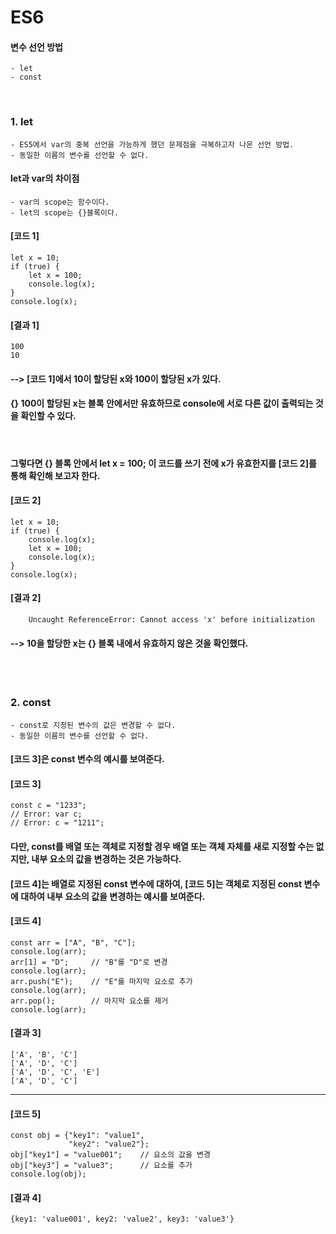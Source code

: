 # ES6

#### 변수 선언 방법
    - let
    - const
<br/>

### 1. let
    - ES5에서 var의 중복 선언을 가능하게 했던 문제점을 극복하고자 나온 선언 방법.
    - 동일한 이름의 변수를 선언할 수 없다.
#### let과 var의 차이점
    - var의 scope는 함수이다.
    - let의 scope는 {}블록이다.
#### [코드 1]
```plaintext
let x = 10;
if (true) {
    let x = 100;
    console.log(x);
}
console.log(x);
```
#### [결과 1]
    100
    10
#### --> [코드 1]에서 10이 할당된 x와 100이 할당된 x가 있다.
#### {} 100이 할당된 x는 블록 안에서만 유효하므로 console에 서로 다른 값이 출력되는 것을 확인할 수 있다.
<br/>

#### 그렇다면 {} 블록 안에서 let x = 100; 이 코드를 쓰기 전에 x가 유효한지를 [코드 2]를 통해 확인해 보고자 한다.
#### [코드 2]
```plaintext
let x = 10;
if (true) {
    console.log(x);
    let x = 100;
    console.log(x);
}
console.log(x);
```
#### [결과 2]
```plaintext
    Uncaught ReferenceError: Cannot access 'x' before initialization
```
#### --> 10을 할당한 x는 {} 블록 내에서 유효하지 않은 것을 확인했다.

<br><br>

### 2. const
    - const로 지정된 변수의 값은 변경할 수 없다.
    - 동일한 이름의 변수를 선언할 수 없다.
#### [코드 3]은 const 변수의 예시를 보여준다.
#### [코드 3]
```plaintext
const c = "1233";
// Error: var c;
// Error: c = "1211";
```
#### 다만, const를 배열 또는 객체로 지정할 경우 배열 또는 객체 자체를 새로 지정할 수는 없지만, 내부 요소의 값을 변경하는 것은 가능하다.
#### [코드 4]는 배열로 지정된 const 변수에 대하여, [코드 5]는 객체로 지정된 const 변수에 대하여 내부 요소의 값을 변경하는 예시를 보여준다.
#### [코드 4]
```plaintext
const arr = ["A", "B", "C"];
console.log(arr);
arr[1] = "D";     // "B"를 "D"로 변경
console.log(arr);
arr.push("E");    // "E"를 마지막 요소로 추가
console.log(arr);
arr.pop();        // 마지막 요소를 제거
console.log(arr);
```
#### [결과 3]
```plaintext
['A', 'B', 'C']
['A', 'D', 'C']
['A', 'D', 'C', 'E']
['A', 'D', 'C']
```
---
#### [코드 5]
```plaintext
const obj = {"key1": "value1",
             "key2": "value2"};
obj["key1"] = "value001";    // 요소의 값을 변경
obj["key3"] = "value3";      // 요소를 추가
console.log(obj);
```
#### [결과 4]
```plaintext
{key1: 'value001', key2: 'value2', key3: 'value3'}
```











